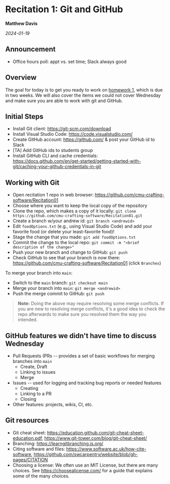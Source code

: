 # Recitation 1: Git and GitHub

__Matthew Davis__

_2024-01-19_

## Announcement

* Office hours poll: appt vs. set time; Slack always good

## Overview

The goal for today is to get you ready to work on [homework 1](https://github.com/cmu-crafting-software/Homework01), which is due in two weeks. 
We will also cover the items we could not cover Wednesday and make sure you are able to work with git and GitHub.

## Initial Steps

* Install Git client: https://git-scm.com/download
* Install Visual Studio Code: https://code.visualstudio.com/
* Create GitHub account: https://github.com/ & post your GitHub id to Slack
* \[TA\] Add GitHub ids to students group
* Install GitHub CLI and cache credentials: https://docs.github.com/en/get-started/getting-started-with-git/caching-your-github-credentials-in-git

## Working with Git

* Open recitation 1 repo in web browser: https://github.com/cmu-crafting-software/Recitation01
* Choose where you want to keep the local copy of the repository
* Clone the repo, which makes a copy of it locally: `git clone https://github.com/cmu-crafting-software/Recitation01.git`
* Create a branch w/your andrew id: `git branch <andrewid>`
* Edit `foodOptions.txt` (e.g., using Visual Studio Code) and add your favorite food (or delete your least-favorite food)!
* Stage the change that you made: `git add foodOptions.txt`
* Commit the change to the local repo: `git commit -m "<brief description of the change>"`
* Push your new branch and change to GitHub: `git push`
* Check GitHub to see that your branch is now there: https://github.com/cmu-crafting-software/Recitation01 (click `Branches`)

To merge your branch into `main`:
* Switch to the `main` branch: `git checkout main`
* Merge your branch into `main`: `git merge <andrewid>` 
* Push the merge commit to GitHub: `git push`
> **Note:** Doing the above may require resolving some merge conflicts. If you are new to resolving merge conflicts, it's a good idea to check the repo afterwards to make sure you resolved them the way you intended.

## GitHub features we didn't have time to discuss Wednesday

* Pull Requests (PRs -- provides a set of basic workflows for merging branches into `main`
  * Create, Draft
  * Linking to issues
  * Merge
* Issues -- used for logging and tracking bug reports or needed features
  * Creating
  * Linking to a PR
  * Closing
* Other features: projects, wikis, CI, etc.

## Git resources
* Git cheat sheet: https://education.github.com/git-cheat-sheet-education.pdf, 
https://www.git-tower.com/blog/git-cheat-sheet/
* Branching: https://learngitbranching.js.org/
* Citing software and files: https://www.software.ac.uk/how-cite-software, https://github.com/swcarpentry/website/blob/gh-pages/CITATION
* Choosing a license: We often use an MIT License, but there are many choices. See https://choosealicense.com/ for a guide that explains some of the many choices.
